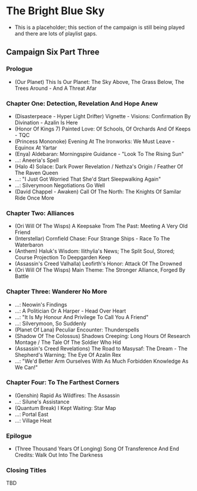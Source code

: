 # The Bright Blue Sky

* This is a placeholder; this section of the campaign is still being played and there are lots of playlist gaps.

## Campaign Six Part Three
### Prologue

* (Our Planet) This Is Our Planet: The Sky Above, The Grass Below, The Trees Around - And A Threat Afar

### Chapter One: Detection, Revelation And Hope Anew

* (Disasterpeace - Hyper Light Drifter) Vignette - Visions: Confirmation By Divination - Azalin Is Here
* (Honor Of Kings 7) Painted Love: Of Schools, Of Orchards And Of Keeps - TQC
* (Princess Mononoke) Evening At The Ironworks: We Must Leave - Equinox At Yartar
* (Enya) Aldebaran: Morningspire Guidance - "Look To The Rising Sun"
* ...: Aneeria's Spell
* (Halo 4) Solace: Dark Power Revelation / Nethza's Origin / Feather Of The Raven Queen
* ...: "I Just Got Worried That She'd Start Sleepwalking Again"
* ...: Silverymoon Negotiations Go Well
* (David Chappel - Awaken) Call Of The North: The Knights Of Samilar Ride Once More

### Chapter Two: Alliances

* (Ori Will Of The Wisps) A Keepsake Trom The Past: Meeting A Very Old Friend
* (Interstellar) Cornfield Chase: Four Strange Ships - Race To The Waterbaron
* (Anthem) Haluk's Wisdom: Ilithylia's News; The Split Soul, Stored; Course Projection To Deepgarden Keep
* (Assassin's Creed Valhalla) Leofirth's Honor: Attack Of The Drowned
* (Ori Will Of The Wisps) Main Theme: The Stronger Alliance, Forged By Battle

### Chapter Three: Wanderer No More

* ...: Neowin's Findings
* ...: A Politician Or A Harper - Head Over Heart
* ...: "It Is My Honour And Privilege To Call You A Friend"
* ...: Silverymoon, So Suddenly
* (Planet Of Lana) Peculiar Encounter: Thunderspells
* (Shadow Of The Colossus) Shadows Creeping: Long Hours Of Research Montage / The Tale Of The Soldier Who Hid
* (Assassin's Creed Revelations) The Road to Masysaf: The Dream - The Shepherd's Warning; The Eye Of Azalin Rex
* ...: "We'd Better Arm Ourselves With As Much Forbidden Knowledge As We Can!"

### Chapter Four: To The Farthest Corners

* (Genshin) Rapid As Wildfires: The Assassin
* ...: Silune's Assistance
* (Quantum Break) I Kept Waiting: Star Map
* ...: Portal East
* ...: Village Heat

### Epilogue

* (Three Thousand Years Of Longing) Song Of Transference And End Credits: Walk Out Into The Darkness

### Closing Titles

TBD
